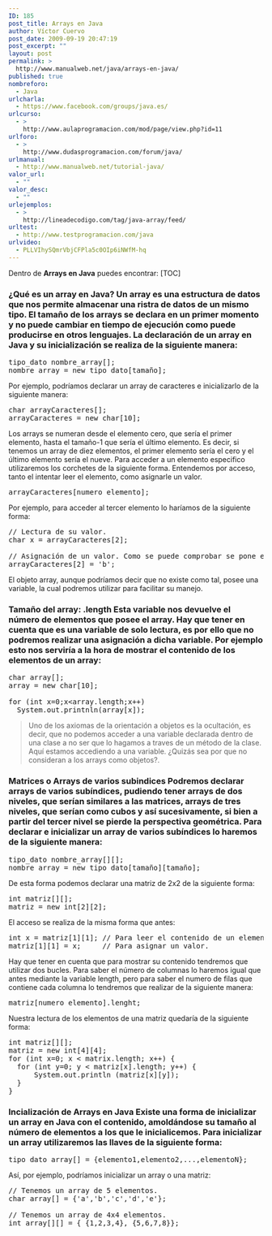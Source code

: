 ```yaml
---
ID: 185
post_title: Arrays en Java
author: Víctor Cuervo
post_date: 2009-09-19 20:47:19
post_excerpt: ""
layout: post
permalink: >
  http://www.manualweb.net/java/arrays-en-java/
published: true
nombreforo:
  - Java
urlcharla:
  - https://www.facebook.com/groups/java.es/
urlcurso:
  - >
    http://www.aulaprogramacion.com/mod/page/view.php?id=11
urlforo:
  - >
    http://www.dudasprogramacion.com/forum/java/
urlmanual:
  - http://www.manualweb.net/tutorial-java/
valor_url:
  - ""
valor_desc:
  - ""
urlejemplos:
  - >
    http://lineadecodigo.com/tag/java-array/feed/
urltest:
  - http://www.testprogramacion.com/java
urlvideo:
  - PLLVIhySQmrVbjCFPla5c0OIp6iNWfM-hq
---
```

Dentro de **Arrays en Java** puedes encontrar: [TOC] 
### ¿Qué es un array en Java? Un array es una estructura de datos que nos permite almacenar una ristra de datos de un mismo tipo. El tamaño de los arrays se declara en un primer momento y no puede cambiar en tiempo de ejecución como puede producirse en otros lenguajes. La declaración de un array en Java y su inicialización se realiza de la siguiente manera: 

<pre lang="java">tipo_dato nombre_array[];
nombre_array = new tipo_dato[tamaño];</pre> Por ejemplo, podríamos declarar un array de caracteres e inicializarlo de la siguiente manera: 

<pre lang="java">char arrayCaracteres[];
arrayCaracteres = new char[10];</pre> Los arrays se numeran desde el elemento cero, que sería el primer elemento, hasta el tamaño-1 que sería el último elemento. Es decir, si tenemos un array de diez elementos, el primer elemento sería el cero y el último elemento sería el nueve. Para acceder a un elemento especifico utilizaremos los corchetes de la siguiente forma. Entendemos por acceso, tanto el intentar leer el elemento, como asignarle un valor. 

<pre lang="java">arrayCaracteres[numero_elemento];</pre> Por ejemplo, para acceder al tercer elemento lo haríamos de la siguiente forma: 

<pre lang="java">// Lectura de su valor.
char x = arrayCaracteres[2];

// Asignación de un valor. Como se puede comprobar se pone el  número dos, que coincide con el tercer elemento. Ya que como  dijimos anteriormente el primer elemento es el cero. 
arrayCaracteres[2] = 'b';</pre> El objeto array, aunque podríamos decir que no existe como tal, posee una variable, la cual podremos utilizar para facilitar su manejo. 

### Tamaño del array: .length Esta variable nos devuelve el número de elementos que posee el array. Hay que tener en cuenta que es una variable de solo lectura, es por ello que no podremos realizar una asignación a dicha variable. Por ejemplo esto nos serviría a la hora de mostrar el contenido de los elementos de un array: 

<pre lang="java">char array[];
array = new char[10];

for (int x=0;x&lt;array.length;x++)
  System.out.printnln(array[x]);</pre>

> Uno de los axiomas de la orientación a objetos es la ocultación, es decir, que no podemos acceder a una variable declarada dentro de una clase a no ser que lo hagamos a traves de un método de la clase. Aquí estamos accediendo a una variable. ¿Quizás sea por que no consideran a los arrays como objetos?.
### Matrices o Arrays de varios subindices Podremos declarar arrays de varios subíndices, pudiendo tener arrays de dos niveles, que serían similares a las matrices, arrays de tres niveles, que serían como cubos y así sucesivamente, si bien a partir del tercer nivel se pierde la perspectiva geométrica. Para declarar e inicializar un array de varios subíndices lo haremos de la siguiente manera: 

<pre lang="java">tipo_dato nombre_array[][];
nombre_array = new tipo_dato[tamaño][tamaño];</pre> De esta forma podemos declarar una matriz de 2x2 de la siguiente forma: 

<pre lang="java">int matriz[][];
matriz = new int[2][2];</pre> El acceso se realiza de la misma forma que antes: 

<pre lang="java">int x = matriz[1][1]; // Para leer el contenido de un elemento
matriz[1][1] = x;     // Para asignar un valor.</pre> Hay que tener en cuenta que para mostrar su contenido tendremos que utilizar dos bucles. Para saber el número de columnas lo haremos igual que antes mediante la variable length, pero para saber el numero de filas que contiene cada columna lo tendremos que realizar de la siguiente manera: 

<pre lang="java">matriz[numero_elemento].lenght;</pre> Nuestra lectura de los elementos de una matriz quedaría de la siguiente forma: 

<pre lang="java">int matriz[][];
matriz = new int[4][4];
for (int x=0; x &lt; matrix.length; x++) {
  for (int y=0; y &lt; matriz[x].length; y++) {
      System.out.println (matriz[x][y]);
  }
}</pre>

### Incialización de Arrays en Java Existe una forma de inicializar un array en Java con el contenido, amoldándose su tamaño al número de elementos a los que le inicialicemos. Para inicializar un array utilizaremos las llaves de la siguiente forma: 

<pre lang="java">tipo_dato array[] = {elemento1,elemento2,...,elementoN};</pre> Así, por ejemplo, podríamos inicializar un array o una matriz: 

<pre lang="java">// Tenemos un array de 5 elementos.
char array[] = {'a','b','c','d','e'};

// Tenemos un array de 4x4 elementos.
int array[][] = { {1,2,3,4}, {5,6,7,8}};</pre>
